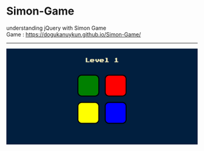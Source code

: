 # Simon-Game
understanding jQuery with Simon Game
<br/>
Game : https://dogukanuykun.github.io/Simon-Game/
<hr>
<img src="simon.png"/>
